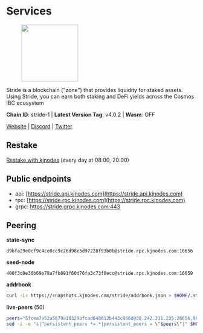 # Services

<figure><img src="https://raw.githubusercontent.com/kj89/testnet_manuals/main/pingpub/logos/stride.png" width="150" alt=""><figcaption></figcaption></figure>

Stride is a blockchain ("zone") that provides liquidity for staked assets.  Using Stride, you can earn both staking and DeFi yields across the Cosmos IBC ecosystem

**Chain ID**: stride-1 | **Latest Version Tag**: v4.0.2 | **Wasm**: OFF

[Website](https://stride.zone) | [Discord](https://discord.gg/mzQZ8dAE7u) | [Twitter](https://twitter.com/stride_zone)

## Restake

[Restake with kjnodes](https://restake.app/stride/stridevaloper1j8gkhtllnp252l6g6zwzea30e7pvzqttr9768n) (every day at 08:00, 20:00)
## Public endpoints

* api: [https://stride.api.kjnodes.com](https://stride.api.kjnodes.com)
* rpc: [https://stride.rpc.kjnodes.com](https://stride.rpc.kjnodes.com)
* grpc: https://stride.grpc.kjnodes.com:443

## Peering

**state-sync**

```text
d9bfa29e0cf9c4ce0cc9c26d98e5d97228f93b0b@stride.rpc.kjnodes.com:16656
```

**seed-node**

```text
400f3d9e30b69e78a7fb891f60d76fa3c73f0ecc@stride.rpc.kjnodes.com:16659
```

**addrbook**
```bash
curl -Ls https://snapshots.kjnodes.com/stride/addrbook.json > $HOME/.stride/config/addrbook.json
```

**live-peers** (50)
```bash
peers="5fcea7e52a5679a18329bfcad640012b443c866d@38.242.211.235:26656,98ea86b6dd2786820ec7f9f2b697d7083de43135@38.146.3.120:12256,06c309d890fe6a1e7d2ac0a600ab077d1e793e18@51.195.89.43:10156,ea6a7b2f366bc343f0670f1673fd86001dd08eb0@65.108.122.246:26636,463b1dc6903455575079572fb23407be586f2a4b@185.16.39.37:26656,8fff37214fb0ef622f1c09dccb22d6321e004c3e@109.123.242.163:50056,ed857708c330334e1e62751470d6ecddf0397459@65.109.69.59:12256,b212d5740b2e11e54f56b072dc13b6134650cfb5@164.152.160.97:26656,5093547fdf0430143ac66b4ee55d80e6542a6c10@217.174.247.163:26656,87ba7609ae2aae4c048ef83687fc913b8866cc0b@194.163.161.146:16656,18704d8ffb35d412adb3fb8eea62c894cf175e75@86.48.26.130:26656,b6bbf3fce8563bf55cee37776d1cfc3e6692c7e6@167.235.1.101:26656,b42011f01bd3987a0eb38092cbcfb44a8e4dc7f1@185.248.24.16:16656,261e8dfcf7fddb5b62c48eea3b7fdd11335ae21f@185.119.118.117:2000,0003bf00c79e8ebd1f31c0f83ad3d181f97f98e9@62.109.17.96:26656,dedfec7d7356da68baaaa7841b66b5fcc594767e@65.109.37.154:2000,64be41ff925b32a81cfb13a81fd4847aef2524aa@35.202.81.184:26656,a757fc9ea95a7f643d392ec9fdaa31cbf06e76d9@195.3.221.21:12256,01899588499352857c214c50451c5fa59744ace2@88.99.161.228:26656,d77e7918b9f9e21ee60a8e03075ca3e5f7353912@162.55.4.253:26656,d9bfa29e0cf9c4ce0cc9c26d98e5d97228f93b0b@65.109.88.38:16656,da56a252a1ed282f33f9171b18e41390528dbcbd@95.217.170.202:27013,bbe196ec7c537e9dac0d2575350a1aa64700cdef@129.213.159.218:26656,6a6a70719d44dfdaa74a074f017dc1f1ff23da62@146.59.0.123:6000,4d17c6e85a1e6282efee950ff3dfe85b4b043f0f@148.251.51.144:26656,ef22ceb48d8d7548fab0972a5e4a9cb3c366fc74@65.109.52.178:26656,28db7a664e95241930c5680ad2e1480bed3fb99f@198.244.178.213:26656,d36ac7580cc8907a00b0add8c3b047caea6df4ed@107.155.67.202:26636,a7b4cf6f65138ba61518c2c45402da32dc8e28b7@88.99.164.158:21016,5383a21cf2d5e513aea2c3e430133f31aa2e5d00@138.201.32.103:26656,be0522cbc5ea30f14355ff6d05ed4b9cf47d7dda@188.172.228.162:26656,1387946c04bceb472113f657f55f670f71709230@65.108.4.188:12256,8ade90b45b991088c92e8583e8bc93589d6cd81e@84.244.95.247:26656,1ec2a654e00e22279ee50f13f074f2bce7218681@15.235.114.194:10156,89757803f40da51678451735445ad40d5b15e059@169.155.168.67:26656,a3f95b0b15c31a68a7535f6068c4e14b95e90dcf@65.109.92.240:21016,8d7d0f32d53467c4d5e8871faf4ec58ea970fed2@157.90.179.182:26456,6856de6f0c70a850db2b58deb43d568fced4a524@35.208.90.201:26656,dc9241e56b67b2d9b39a79f4aa9dc432d78c1dbc@195.3.223.204:10156,698ecde23465c1d01d02cc364f36426d259ba1f0@192.99.247.170:26656,cd680cc992983e5c8244b5529034a2e362e7a6d3@93.159.134.157:26656,d056dcd5ac8dddb23e2962a5ade6ee51f9bfd785@162.19.89.8:10456,04b797b5a56fb939a97a3c7d9c3230d09b85e8d7@93.189.30.118:26656,a2128f5552cf4ae60a769999c7fddc5d9d44d149@15.235.42.151:26661,157000d06040f2a7b981c6f062da0c9da0e6e6af@194.163.163.0:26656,9ee75491e354965d8bfd8434aa093f8613bc1dce@65.108.238.103:12256,f5e00226bf8a3854ba06e9b2f2e9b9ac0ecc8414@146.59.52.39:24095,2c1f55e905c7425f995947e2d600ca5ac863b8c1@15.235.53.91:13456,9aa8a73ea9364aa3cf7806d4dd25b6aed88d8152@190.2.136.144:10556,95d0377592a657d4c0816d9845e11d659db75d5b@51.81.208.70:12256"
sed -i -e "s|^persistent_peers *=.*|persistent_peers = \"$peers\"|" $HOME/.stride/config/config.toml
```
